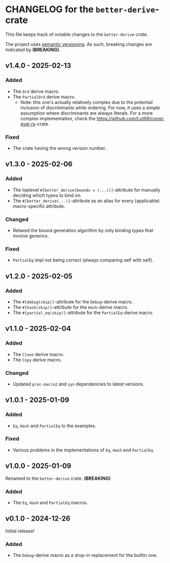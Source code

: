 # CHANGELOG for the `better-derive`-crate
This file keeps track of notable changes to the `better-derive`-crate.

The project uses [semantic versioning](https://semver.org). As such, breaking changes are indicated by **(BREAKING)**.


## v1.4.0 - 2025-02-13
### Added
- The `Ord` derive macro.
- The `PartialOrd` derive macro.
    - Note: this one's actually relatively complex due to the potential inclusion of discriminants
      while ordering. For now, it uses a simple assumption where discriminants are always literals.
      For a more complex implementation, check the <https://github.com/Lut99/const-eval-rs>-crate.

### Fixed
- The crate having the wrong version number.


## v1.3.0 - 2025-02-06
### Added
- The toplevel `#[better_derive(bounds = (...))]`-attribute for manually deciding which types to bind on.
- The `#[better_derive(...)]`-attribute as an alias for every (applicable) macro-specific attribute.

### Changed
- Relaxed the bound generation algorithm by only binding types that involve generics.

### Fixed
- `PartialEq` impl not being correct (always comparing self with self).


## v1.2.0 - 2025-02-05
### Added
- The `#[debug(skip)]`-attribute for the `Debug`-derive macro.
- The `#[hash(skip)]`-attribute for the `Hash`-derive macro.
- The `#[partial_eq(skip)]`-attribute for the `PartialEq`-derive macro.


## v1.1.0 - 2025-02-04
### Added
- The `Clone` derive macro.
- The `Copy` derive macro.

### Changed
- Updated `proc-macro2` and `syn` dependencies to latest versions.


## v1.0.1 - 2025-01-09
### Added
- `Eq`, `Hash` and `PartialEq` to the examples.

### Fixed
- Various problems in the implementations of `Eq`, `Hash` and `PartialEq`.


## v1.0.0 - 2025-01-09
Renamed to the `better-derive` crate. **(BREAKING)**

### Added
- The `Eq`, `Hash` and `PartialEq` macros.


## v0.1.0 - 2024-12-26
Initial release!

### Added
- The `Debug`-derive macro as a drop-in replacement for the builtin one.
